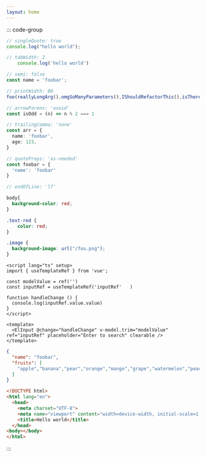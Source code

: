```yaml
---
layout: home
---
```


<Hero />

::: code-group

<!-- prettier-ignore -->
```ts [ts.ts] prettier-check
// singleQuote: true
console.log("hello world");

// tabWidth: 2
    console.log('hello world')

// semi: false
const name = 'foobar';

// printWidth: 80
foo(reallyLongArg(),omgSoManyParameters(),IShouldRefactorThis(),isThereSeriouslyAnotherOne());

// arrowParens: 'avoid'
const isOdd = (n) => n % 2 === 1

// trailingComma: 'none'
const arr = {
  name: 'foobar',
  age: 123,
}

// quoteProps: 'as-needed'
const foobar = {
  'name': 'foobar'
}

// endOfLine: 'lf'
```

<!-- prettier-ignore -->
```css [css.css] prettier-check
body{
  background-color: red;
}

.text-red {
    color: red;
}

.image {
  background-image: url("/foo.png");
}
```

<!-- prettier-ignore -->
```vue [vue.vue] prettier-check
<script lang="ts" setup>
import { useTemplateRef } from 'vue';

const modelValue = ref('')
const inputRef = useTemplateRef('inputRef'   )

function handleChange () {
  console.log(inputRef.value.value)
}
</script>

<template>
  <ElInput @change="handleChange" v-model.trim="modelValue" ref="inputRef" placeholder="Enter to search" clearable />
</template>
```

<!-- prettier-ignore -->
```json [json.json] prettier-check
{
  "name": "foobar",
  "fruits": [
    "apple","banana","pear","orange","mango","grape","watermelon","peach","pineapple","strawberry"
  ]
}
```

<!-- prettier-ignore -->
```html [html.html] prettier-check
<!DOCTYPE html>
<html lang="en">
  <head>
    <meta charset="UTF-8">
    <meta name="viewport" content="width=device-width, initial-scale=1.0, viewport-fit=cover" />
    <title>Hello world</title>
  </head>
<body></body>
</html>
```

:::
